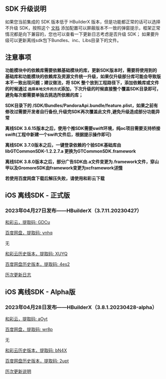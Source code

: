 ## SDK 升级说明
如果您当前集成的 SDK 版本低于 HBuilderX 版本，但是功能都正常的话可以选择不升级 SDK，按照这个 [文档](https://ask.dcloud.net.cn/article/35627) 添加配置可以屏蔽版本不一致的弹窗提示，框架正常情况都是向下兼容的，您也可以查看一下更新日志考虑是否升级 SDK； 如果要升级可以更新离线sdk包下Bundles、inc、Libs目录下的文件。

## 注意事项
**功能模块中的依赖库需要依赖基础模块的库，更新SDK版本时，需要将使用到的基础库和功能模块的依赖库及资源文件统一升级，如果仅升级部分库可能会导致版本不一致出现问题；建议做法，将 SDK 整个放到工程路径下，添加依赖库或文件的时候通过 `选择本地文件的方式`添加，下次升级的时候直接整个覆盖SDK目录即可，避免每次都需要单独去挑选所依赖的库；**

**SDK目录下的 /SDK/Bundles/PandoraApi.bundle/feature.plist，如果之前有修改过需要开发者自行备份,升级完SDK再次覆盖此文件,避免升级造成部分功能异常**

**离线SDK 3.6.15版本之后，使用个推SDK需要swift环境，纯oc项目需要支持桥接swift(工程中新建一个swift文件后，根据提示操作即可)**

**离线SDK 3.7.0版本之后，一键登录依赖的个验SDK基础库由libGTCommonSDK-1.2.2.7.a 更换为GTCommonSDK.framework**

**离线SDK 3.8.0版本之后，部分广告SDK由.a文件变更为.framework文件，穿山甲以及GromoreSDK由framework变更为xcframework[详情](https://nativesupport.dcloud.net.cn/AppDocs/usemodule/iOSModuleConfig/uniad.html)**

**若使用百度网盘下载后解压失败，请使用和彩云下载**


## iOS 离线SDK - 正式版

### 2023年04月27日发布——HBuilderX（3.7.11.20230427） 

[和彩云，提取码: GDCu](https://caiyun.139.com/m/i?115CnqqGMYWr5) 

[百度网盘，提取码: ynhq](https://pan.baidu.com/s/1xVBOiaXy6sU7iT_6L0CtPw?pwd=ynhq)

无

[和彩云历史版本，提取码: XUYQ](https://caiyun.139.com/m/i?115CoApb7tJrf) 

[百度网盘历史版本，提取码: 4es2](https://pan.baidu.com/s/1BMKEnppLImNEwGBBcd8Meg?pwd=4es2)

[历次更新日志](AppDocs/download/update_history_iOS_release.md)


## iOS 离线SDK - Alpha版

### 2023年04月28日发布——HBuilderX（3.8.1.20230428-alpha）

[和彩云，提取码: aOyt](https://caiyun.139.com/m/i?115CeVJnSz5Ew)

[百度网盘，提取码: wr8p](https://pan.baidu.com/s/19-B9I9LP1Vc7ZhCkDeELhg?pwd=wr8p)

无

[和彩云历史版本，提取码: bN4X](https://caiyun.139.com/m/i?115CepLhcwCAA) 

[百度网盘历史版本，提取码: 2upt](https://pan.baidu.com/s/14RcvkmDQqKSY7axY5xTKOw?pwd=2upt)

[历次更新说明](AppDocs/download/update_history_iOS_alpha.md)
